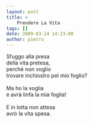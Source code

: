 ```yaml
---
layout: post
title: >
    Prendere La Vita
tags: []
date: 2009-03-24 14:23:00
author: pietro
---
```

Sfuggo alla presa<br/>della vita pretesa,<br/>perché non voglio<br/>trovare inchiostro pel mio foglio?<br/><br/>Ma ho la voglia<br/>e avrà linfa la mia foglia!<br/><br/>E in lotta non attesa<br/>avrò la vita spesa.
